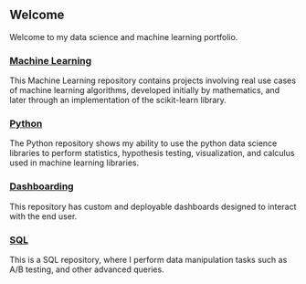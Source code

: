 ## Welcome

Welcome to my data science and machine learning portfolio.

### [Machine Learning](https://github.com/nwoodr94/machine-learning)
This Machine Learning repository contains projects involving real use cases of machine learning algorithms, developed initially by mathematics, and later through an implementation of the scikit-learn library.

### [Python](https://github.com/nwoodr94/python-projects)
The Python repository shows my ability to use the python data science libraries to perform statistics, hypothesis testing, visualization, and calculus used in machine learning libraries.

### [Dashboarding](https://github.com/nwoodr94/dashboards)
This repository has custom and deployable dashboards designed to interact with the end user.

### [SQL](https://github.com/nwoodr94/sql-projects)
This is a SQL repository, where I perform data manipulation tasks such as A/B testing, and other advanced queries.
